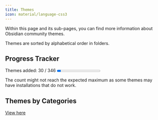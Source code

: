 ```yaml
---
title: Themes
icon: material/language-css3
---
```


Within this page and its sub-pages, you can find more information about Obsidian community themes.

Themes are sorted by alphabetical order in folders.

## Progress Tracker
<p>
    Themes added: 30 / 346
    <progress value="30" max="346"/>
</p>

The count might not reach the expected maximum as some themes may have installations that do not work.

## Themes by Categories
[View here](./categories.md)